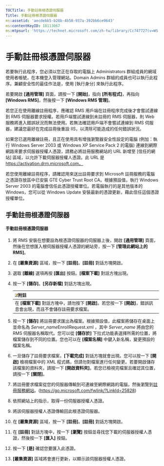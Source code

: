 ```yaml
---
TOCTitle: 手動註冊根憑證伺服器
Title: 手動註冊根憑證伺服器
ms:assetid: 'aecdebb5-b28b-4b58-937a-392bb6ce9643'
ms:contentKeyID: 18113067
ms:mtpsurl: 'https://technet.microsoft.com/zh-tw/library/Cc747727(v=WS.10)'
---
```


手動註冊根憑證伺服器
====================

若要執行此程序，您必須以您正在存取的電腦上 Administrators 群組成員的網域使用者帳號，在本機登入管理網站。Domain Admins 群組的成員也可以執行此程序。兼顧安全性的最佳作法是，使用 \[執行身分\] 來執行此程序。

若要開啟 **\[通用管理\]** 頁面，請按一下 **\[開始\]**，指向 **\[所有程式\]**，再指向 **\[Windows RMS\]**，然後按一下 **\[Windows RMS 管理\]**。

若您正在使用離線註冊程序，應確認 RMS 用戶端在註冊程序完成後才會嘗試連線到 RMS 伺服器要求授權。若用戶端嘗試連線到未註冊的 RMS 伺服器，則 Web 服務將進入錯誤狀況而無法使用。若無法確認用戶端不會嘗試連線到 RMS 伺服器，建議您最好在完成註冊後重設 IIS，以清除可能造成的任何錯誤狀況。

如果您已選用離線註冊，且正在使用具有增強瀏覽器安全性設定的電腦 (例加：執行 Windows Server 2003 或 Windows XP Service Pack 2 的電腦) 連線到網際網路來要求伺服器授權人憑證，請務必將註冊服務網站的 URL 新增至 \[信任的網站\] 區域，以允許下載伺服器授權人憑證。此 URL 是 https://activation.drm.microsoft.com。

若您使用離線註冊程序，請確認用來送出註冊要求到 Microsoft 註冊服務的電腦之憑證存放區中已安裝 GTE Cyber Trust Root CA。根據預設值，執行 Windows Server 2003 的電腦會信任此憑證授權單位。若電腦執行的是其他版本的 Windows，您可以從 Windows Update 安裝最新的憑證更新，藉此信任這個憑證授權單位。

手動註冊根憑證伺服器
--------------------

#### 手動註冊根憑證伺服器

1.  將 RMS 安裝在想要設為根憑證伺服器的伺服器上後，開啟 **\[通用管理\]** 頁面，然後在您想匯入根伺服器授權人憑證的網站旁，按一下 **\[管理此網站上的 RMS\]**。

2.  在 **\[叢集資源\]** 區域，按一下 **\[註冊\]**。**\[註冊\]** 對話方塊開啟。

3.  選取 **\[離線\]** 選項再按 **\[匯出\]** 按鈕。**\[檔案下載\]** 對話方塊出現。

4.  按一下 **\[儲存\]**。**\[另存新檔\]** 對話方塊出現。

    | ![](images/Cc747727.note(WS.10).gif)附註                                                      |
    |----------------------------------------------------------------------------------------------------------------------------|
    | 在 **\[檔案下載\]** 對話方塊中，請勿按下 **\[開啟\]**。若您按一下 **\[開啟\]**，錯誤訊息會出現，而且不會儲存註冊要求檔案。 |

5.  按一下 **\[儲存\]** 將註冊要求匯出為檔案。根據預設值，此檔案將儲存在桌面上並命名為 *Server\_name*EnrollRequest.xml ，其中 *Server\_name* 將由您的 RMS 伺服器名稱取代。您可以從 **\[儲存於\]** 下拉式功能表選擇所需的位置，將檔案儲存到不同的位置。您也可以在 **\[檔案名稱\]** 中鍵入新名稱，變更預設的檔案名稱。

6.  一旦儲存了註冊要求檔案，**\[下載完成\]** 對話方塊就會出現。您可以按一下 **\[開啟\]** 檢視檔案中的 XML 程式碼，但請勿對檔案進行任何變更。若要開啟儲存該檔案的資料夾，請按一下 **\[開啟資料夾\]**。若您已檢視完檔案且確認其位置，請按一下 **\[關閉\]**。

7.  將註冊要求檔案從您的伺服器傳輸到可連線至網際網路的電腦，然後瀏覽到[註冊服務網站]()。(https://go.microsoft.com/fwlink/?LinkId=25828)

8.  依照網站上的指示，取得一份伺服器授權人憑證。

9.  將該伺服器授權人憑證傳輸回此根憑證伺服器。

10. 在 **\[叢集資源\]** 區域，按一下 **\[註冊\]**。**\[註冊\]** 對話方塊開啟。

11. 在 **\[註冊\]** 對話方塊中，按一下 **\[瀏覽\]** 按鈕並尋找您下載的伺服器授權人憑證，然後按一下 **\[匯入\]** 按鈕。

12. 按一下 **\[是\]** 確認您要匯入此憑證。

13. **\[叢集資源\]** 區域將會進行更新，以顯示該伺服器授權人憑證。
